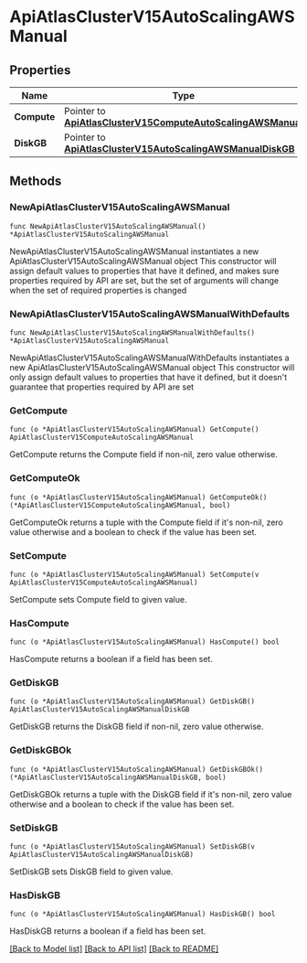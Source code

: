 # ApiAtlasClusterV15AutoScalingAWSManual

## Properties

Name | Type | Description | Notes
------------ | ------------- | ------------- | -------------
**Compute** | Pointer to [**ApiAtlasClusterV15ComputeAutoScalingAWSManual**](ApiAtlasClusterV15ComputeAutoScalingAWSManual.md) |  | [optional] 
**DiskGB** | Pointer to [**ApiAtlasClusterV15AutoScalingAWSManualDiskGB**](ApiAtlasClusterV15AutoScalingAWSManualDiskGB.md) |  | [optional] 

## Methods

### NewApiAtlasClusterV15AutoScalingAWSManual

`func NewApiAtlasClusterV15AutoScalingAWSManual() *ApiAtlasClusterV15AutoScalingAWSManual`

NewApiAtlasClusterV15AutoScalingAWSManual instantiates a new ApiAtlasClusterV15AutoScalingAWSManual object
This constructor will assign default values to properties that have it defined,
and makes sure properties required by API are set, but the set of arguments
will change when the set of required properties is changed

### NewApiAtlasClusterV15AutoScalingAWSManualWithDefaults

`func NewApiAtlasClusterV15AutoScalingAWSManualWithDefaults() *ApiAtlasClusterV15AutoScalingAWSManual`

NewApiAtlasClusterV15AutoScalingAWSManualWithDefaults instantiates a new ApiAtlasClusterV15AutoScalingAWSManual object
This constructor will only assign default values to properties that have it defined,
but it doesn't guarantee that properties required by API are set

### GetCompute

`func (o *ApiAtlasClusterV15AutoScalingAWSManual) GetCompute() ApiAtlasClusterV15ComputeAutoScalingAWSManual`

GetCompute returns the Compute field if non-nil, zero value otherwise.

### GetComputeOk

`func (o *ApiAtlasClusterV15AutoScalingAWSManual) GetComputeOk() (*ApiAtlasClusterV15ComputeAutoScalingAWSManual, bool)`

GetComputeOk returns a tuple with the Compute field if it's non-nil, zero value otherwise
and a boolean to check if the value has been set.

### SetCompute

`func (o *ApiAtlasClusterV15AutoScalingAWSManual) SetCompute(v ApiAtlasClusterV15ComputeAutoScalingAWSManual)`

SetCompute sets Compute field to given value.

### HasCompute

`func (o *ApiAtlasClusterV15AutoScalingAWSManual) HasCompute() bool`

HasCompute returns a boolean if a field has been set.

### GetDiskGB

`func (o *ApiAtlasClusterV15AutoScalingAWSManual) GetDiskGB() ApiAtlasClusterV15AutoScalingAWSManualDiskGB`

GetDiskGB returns the DiskGB field if non-nil, zero value otherwise.

### GetDiskGBOk

`func (o *ApiAtlasClusterV15AutoScalingAWSManual) GetDiskGBOk() (*ApiAtlasClusterV15AutoScalingAWSManualDiskGB, bool)`

GetDiskGBOk returns a tuple with the DiskGB field if it's non-nil, zero value otherwise
and a boolean to check if the value has been set.

### SetDiskGB

`func (o *ApiAtlasClusterV15AutoScalingAWSManual) SetDiskGB(v ApiAtlasClusterV15AutoScalingAWSManualDiskGB)`

SetDiskGB sets DiskGB field to given value.

### HasDiskGB

`func (o *ApiAtlasClusterV15AutoScalingAWSManual) HasDiskGB() bool`

HasDiskGB returns a boolean if a field has been set.


[[Back to Model list]](../README.md#documentation-for-models) [[Back to API list]](../README.md#documentation-for-api-endpoints) [[Back to README]](../README.md)


